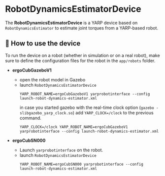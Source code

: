 # RobotDynamicsEstimatorDevice

The **RobotDynamicsEstimatorDevice** is a YARP device based on `RobotDynamicsEstimator` to estimate joint torques from a YARP-based robot.


## :running: How to use the device

To run the device on a robot (whether in simulation or on a real robot), make sure to define the configuration files for the robot in the `app/robots` folder.

- **ergoCubGazeboV1**

  - open the robot model in Gazebo
  - launch `RobotDynamicsEstimatorDevice`
    ```
    YARP_ROBOT_NAME=ergoCubGazeboV1 yarprobotinterface --config launch-robot-dynamics-estimator.xml
    ```
    in case you started gazebo with the real-time clock option (`gazebo -slibgazebo_yarp_clock.so`) add `YARP_CLOCK=/clock` to the previous command.
    ```
    YARP_CLOCK=/clock YARP_ROBOT_NAME=ergoCubGazeboV1 yarprobotinterface --config launch-robot-dynamics-estimator.xml
    ```
- **ergoCubSN000**

  - Launch `yarprobotinterface` on the robot.
  - launch `RobotDynamicsEstimatorDevice`
    ```
    YARP_ROBOT_NAME=ergoCubSN000 yarprobotinterface --config launch-robot-dynamics-estimator.xml
    ```
